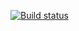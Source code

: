 [![Build status](https://ci.appveyor.com/api/projects/status/2qsxu3i0sb5lvydb?svg=true)](https://ci.appveyor.com/project/KseniyaLazareva/patterns-task2)
